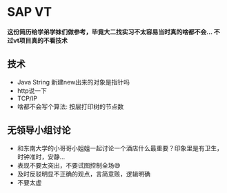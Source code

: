 # SAP VT 

**这份简历给学弟学妹们做参考，毕竟大二找实习不太容易当时真的啥都不会... 不过vt项目真的不看技术**



## 技术

- Java String 新建new出来的对象是指针吗
- http说一下
- TCP/IP
- 啥都不会写个算法: 按层打印树的节点数 



## 无领导小组讨论

- 和东南大学的小哥哥小姐姐一起讨论一个酒店什么最重要？印象里是有卫生，时钟准时，安静...
- 表现不要太突出，不要试图控制全场😅
- 及时反驳明显不正确的观点，言简意赅，逻辑明确
- 不要太虚